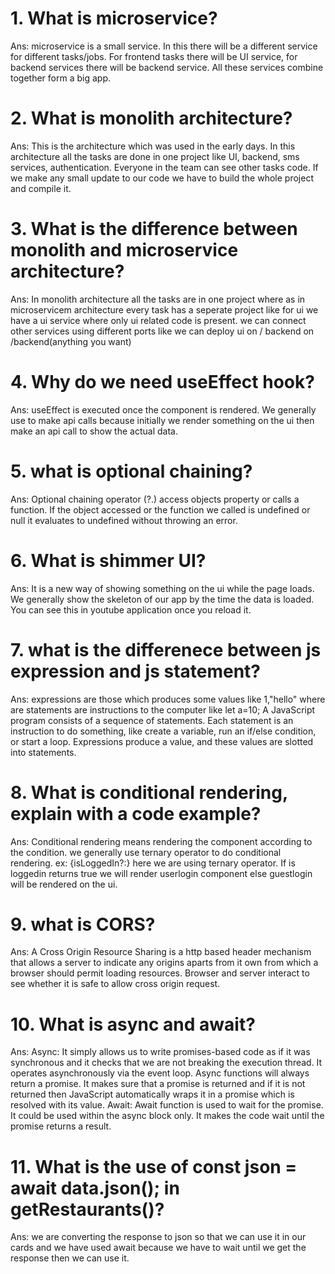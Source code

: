 # 1. What is microservice?
Ans: microservice is a small service. In this there will be a different service for different tasks/jobs. For frontend tasks there will be UI service, for backend services there will be backend service. All these services combine together form a big app.

# 2. What is monolith architecture?
Ans: This is the architecture which was used in the early days. In this architecture all the tasks are done in one project like UI, backend, sms services, authentication. Everyone in the team can see other tasks code. If we make any small update to our code we have to build the whole project and compile it.

# 3. What is the difference between monolith and microservice architecture?
Ans: In monolith architecture all the tasks are in one project where as in microservicem architecture every task has a seperate project like for ui we have a ui service where only ui related code is present. we can connect other services using different ports like we can deploy ui on / backend on /backend(anything you want)

# 4. Why do we need useEffect hook?
Ans: useEffect is executed once the component is rendered. We generally use to make api calls because initially we render something on the ui then make an api call to show the actual data.

# 5. what is optional chaining?
Ans: Optional chaining operator (?.) access objects property or calls a function. If the object accessed or the function we called is undefined or null it evaluates to undefined without throwing an error.

# 6. What is shimmer UI?
Ans: It is a new way of showing something on the ui while the page loads. We generally show the skeleton of our app by the time the data is loaded. You can see this in youtube application once you reload it.

# 7. what is the differenece between js expression and js statement?
Ans:  expressions are those which produces some values like 1,"hello" where are statements are instructions to the computer like let a=10; 
A JavaScript program consists of a sequence of statements. Each statement is an instruction to do something, like create a variable, run an if/else condition, or start a loop.
Expressions produce a value, and these values are slotted into statements.

# 8. What is conditional rendering, explain with a code example?
Ans: Conditional rendering means rendering the component according to the condition. we generally use ternary operator to do conditional rendering.
ex:
{isLoggedIn?<Userlogin />:<Guestlogin />}
here we are using ternary operator. If is loggedin returns true we will render userlogin component else guestlogin will be rendered on the ui.

# 9. what is CORS?
Ans: A Cross Origin Resource Sharing is a http based header mechanism that allows a server to indicate any origins aparts from it own from which a browser should permit loading resources. Browser and server interact to see whether it is safe to allow cross origin request.

# 10. What is async and await?
Ans: Async: It simply allows us to write promises-based code as if it was synchronous and it checks that we are not breaking the execution thread. It operates asynchronously via the event loop. Async functions will always return a promise. It makes sure that a promise is returned and if it is not returned then JavaScript automatically wraps it in a promise which is resolved with its value. Await: Await function is used to wait for the promise. It could be used within the async block only. It makes the code wait until the promise returns a result.

# 11. What is the use of const json = await data.json(); in getRestaurants()?
Ans: we are converting the response to json so that we can use it in our cards and we have used await because we have to wait until we get the response then we can use it.